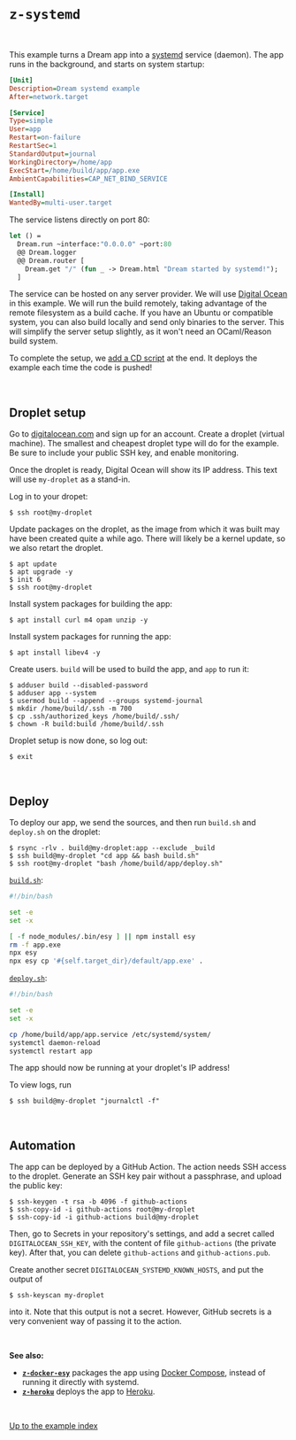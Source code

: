 # `z-systemd`

<br>

This example turns a Dream app into a
[systemd](https://en.wikipedia.org/wiki/Systemd) service (daemon). The app runs
in the background, and starts on system startup:

```ini
[Unit]
Description=Dream systemd example
After=network.target

[Service]
Type=simple
User=app
Restart=on-failure
RestartSec=1
StandardOutput=journal
WorkingDirectory=/home/app
ExecStart=/home/build/app/app.exe
AmbientCapabilities=CAP_NET_BIND_SERVICE

[Install]
WantedBy=multi-user.target
```

The service listens directly on port 80:

```ocaml
let () =
  Dream.run ~interface:"0.0.0.0" ~port:80
  @@ Dream.logger
  @@ Dream.router [
    Dream.get "/" (fun _ -> Dream.html "Dream started by systemd!");
  ]
```

The service can be hosted on any server provider. We will use [Digital
Ocean](https://www.digitalocean.com) in this example. We will run the build
remotely, taking advantage of the remote filesystem as a build cache. If you
have an Ubuntu or compatible system, you can also build locally and send only
binaries to the server. This will simplify the server setup slightly, as it
won't need an OCaml/Reason build system.

To complete the setup, we [add a CD script](#automation) at the end. It deploys
the example each time the code is pushed!

<br>

## Droplet setup

Go to [digitalocean.com](https://www.digitalocean.com) and sign up for an
account. Create a droplet (virtual machine). The smallest and cheapest droplet
type will do for the example. Be sure to include your public SSH key, and enable
monitoring.

Once the droplet is ready, Digital Ocean will show its IP address. This text
will use `my-droplet` as a stand-in.

Log in to your dropet:

```
$ ssh root@my-droplet
```

Update packages on the droplet, as the image from which it was built may have
been created quite a while ago. There will likely be a kernel update, so we
also retart the droplet.

```
$ apt update
$ apt upgrade -y
$ init 6
$ ssh root@my-droplet
```

Install system packages for building the app:

```
$ apt install curl m4 opam unzip -y
```

Install system packages for running the app:

```
$ apt install libev4 -y
```

Create users. `build` will be used to build the app, and `app` to run it:

```
$ adduser build --disabled-password
$ adduser app --system
$ usermod build --append --groups systemd-journal
$ mkdir /home/build/.ssh -m 700
$ cp .ssh/authorized_keys /home/build/.ssh/
$ chown -R build:build /home/build/.ssh
```

Droplet setup is now done, so log out:

```
$ exit
```

<br>

## Deploy

To deploy our app, we send the sources, and then run `build.sh` and `deploy.sh`
on the droplet:

```
$ rsync -rlv . build@my-droplet:app --exclude _build
$ ssh build@my-droplet "cd app && bash build.sh"
$ ssh root@my-droplet "bash /home/build/app/deploy.sh"
```

[`build.sh`](https://github.com/aantron/dream/blob/master/example/z-systemd/build.sh):

```sh
#!/bin/bash

set -e
set -x

[ -f node_modules/.bin/esy ] || npm install esy
rm -f app.exe
npx esy
npx esy cp '#{self.target_dir}/default/app.exe' .
```

[`deploy.sh`](https://github.com/aantron/dream/blob/master/example/z-systemd/deploy.sh):

```sh
#!/bin/bash

set -e
set -x

cp /home/build/app/app.service /etc/systemd/system/
systemctl daemon-reload
systemctl restart app
```

The app should now be running at your droplet's IP address!

To view logs, run

```
$ ssh build@my-droplet "journalctl -f"
```

<br>

## Automation

The app can be deployed by a GitHub Action. The action needs SSH access to the
droplet. Generate an SSH key pair without a passphrase, and upload the public
key:

```
$ ssh-keygen -t rsa -b 4096 -f github-actions
$ ssh-copy-id -i github-actions root@my-droplet
$ ssh-copy-id -i github-actions build@my-droplet
```

Then, go to Secrets in your repository's settings, and add a secret called
`DIGITALOCEAN_SSH_KEY`, with the content of file `github-actions` (the private
key). After that, you can delete `github-actions` and `github-actions.pub`.

Create another secret `DIGITALOCEAN_SYSTEMD_KNOWN_HOSTS`, and put the output of

```
$ ssh-keyscan my-droplet
```

into it. Note that this output is not a secret. However, GitHub secrets is a
very convenient way of passing it to the action.

<br>

**See also:**

- [**`z-docker-esy`**](../z-docker-esy#files) packages the app using [Docker
  Compose](https://docs.docker.com/compose/), instead of running it directly
  with systemd.
- [**`z-heroku`**](../z-heroku#files) deploys the app to
  [Heroku](https://heroku.com).

<br>

[Up to the example index](../#deploying)
